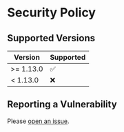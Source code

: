 # Security Policy

## Supported Versions

| Version   | Supported          |
| --------- | ------------------ |
| >= 1.13.0 | :white_check_mark: |
| < 1.13.0  | :x:                |

## Reporting a Vulnerability

Please [open an issue](https://github.com/vuepress-theme-hope/vuepress-theme-hope/issues/new?assignees=Mister-Hope&labels=bug&template=bug_report.md&title=%5BBug%5D).
